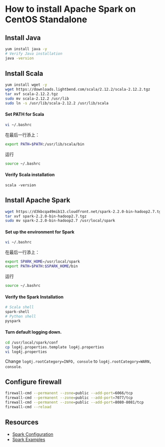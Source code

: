
# How to install Apache Spark on CentOS Standalone

## Install Java 
``` bash
yum install java -y
# Verify Java installation
java -version
```

## Install Scala
``` bash
yum install wget -y
wget https://downloads.lightbend.com/scala/2.12.2/scala-2.12.2.tgz
tar xvf scala-2.12.2.tgz
sudo mv scala-2.12.2 /usr/lib
sudo ln -s /usr/lib/scala-2.12.2 /usr/lib/scala
```

#### Set PATH for Scala
```bash
vi ~/.bashrc
```
在最后一行添上：
```bash
export PATH=$PATH:/usr/lib/scala/bin
```
运行
```bash
source ~/.bashrc
```

#### Verify Scala installation
`scala -version`

## Install Apache Spark
``` bash
wget https://d3kbcqa49mib13.cloudfront.net/spark-2.2.0-bin-hadoop2.7.tgz
tar xvf spark-2.2.0-bin-hadoop2.7.tgz
sudo mv spark-2.2.0-bin-hadoop2.7 /usr/local/spark
```

#### Set up the environment for Spark
```bash
vi ~/.bashrc
```
在最后一行添上：
```bash
export SPARK_HOME=/usr/local/spark
export PATH=$PATH:$SPARK_HOME/bin
```
运行
```bash
source ~/.bashrc
```

#### Verify the Spark Installation
```bash
# Scala shell
spark-shell
# Python shell
pyspark
```

#### Turn default logging down.
``` bash
cd /usr/local/spark/conf
cp log4j.properties.template log4j.properties
vi log4j.properties
```
Change `log4j.rootCategory=INFO, console` to `log4j.rootCategory=WARN, console`.


## Configure firewall
``` bash
firewall-cmd --permanent --zone=public --add-port=6066/tcp
firewall-cmd --permanent --zone=public --add-port=7077/tcp
firewall-cmd --permanent --zone=public --add-port=8080-8081/tcp
firewall-cmd --reload
```

## Resources
- [Spark Configuration](http://spark.apache.org/docs/latest/configuration.html)
- [Spark Examples](http://spark.apache.org/examples.html)